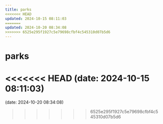 ```yaml
---
title: parks
<<<<<<< HEAD
updated: 2024-10-15 08:11:03
=======
updated: 2024-10-20 08:34:08
>>>>>>> 6525e295f1927c5e79698cfbf4c545310d07b5d6
---
```


# parks

<<<<<<< HEAD
(date: 2024-10-15 08:11:03)
=======
(date: 2024-10-20 08:34:08)
>>>>>>> 6525e295f1927c5e79698cfbf4c545310d07b5d6


